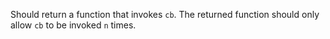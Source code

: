 Should return a function that invokes `cb`.
The returned function should only allow `cb` to be invoked `n` times.